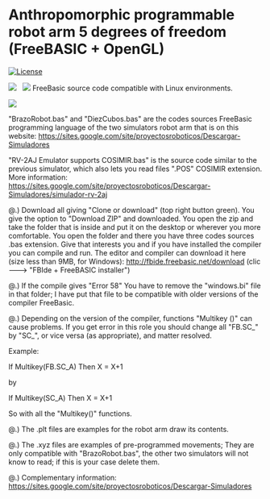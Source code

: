# Anthropomorphic programmable robot arm 5 degrees of freedom (FreeBASIC + OpenGL)
[![License](http://img.shields.io/:license-gpl-blue.svg)](http://opensource.org/licenses/GPL-3.0)

![](https://github.com/FPGAwars/apio/raw/develop/docs/resources/images/windows.png)
&nbsp;
![](https://github.com/FPGAwars/apio/raw/develop/docs/resources/images/linux.png)
FreeBasic source code compatible with Linux environments.

![](https://sites.google.com/site/proyectosroboticos/_/rsrc/1293750569649/Descargar-Simuladores/Brazo%20robot%2010%20cubos.PNG)

"BrazoRobot.bas" and "DiezCubos.bas" are the codes sources FreeBasic programming language of the two simulators robot arm that is on this website: https://sites.google.com/site/proyectosroboticos/Descargar-Simuladores

"RV-2AJ Emulator supports COSIMIR.bas" is the source code similar to the previous simulator, which also lets you read files ".POS" COSIMIR extension. More information: https://sites.google.com/site/proyectosroboticos/Descargar-Simuladores/simulador-rv-2aj

@.) Download all giving "Clone or download" (top right button green). You give the option to "Download ZIP" and downloaded. You open the zip and take the folder that is inside and put it on the desktop or wherever you more comfortable. You open the folder and there you have three codes sources .bas extension. Give that interests you and if you have installed the compiler you can compile and run.
The editor and compiler can download it here (size less than 9MB, for Windows): http://fbide.freebasic.net/download (clic ---> "FBIde + FreeBASIC installer")

@.) If the compile gives "Error 58" You have to remove the "windows.bi" file in that folder; I have put that file to be compatible with older versions of the compiler FreeBasic.

@.) Depending on the version of the compiler, functions "Multikey ()" can cause problems. If you get error in this role you should change all "FB.SC_" by "SC_", or vice versa (as appropriate), and matter resolved.

Example:

If Multikey(FB.SC_A) Then X = X+1

by

If Multikey(SC_A) Then X = X+1

So with all the "Multikey()" functions.

@.) The .plt files are examples for the robot arm draw its contents.

@.) The .xyz files are examples of pre-programmed movements; They are only compatible with "BrazoRobot.bas", the other two simulators will not know to read; if this is your case delete them.

@.) Complementary information: https://sites.google.com/site/proyectosroboticos/Descargar-Simuladores
